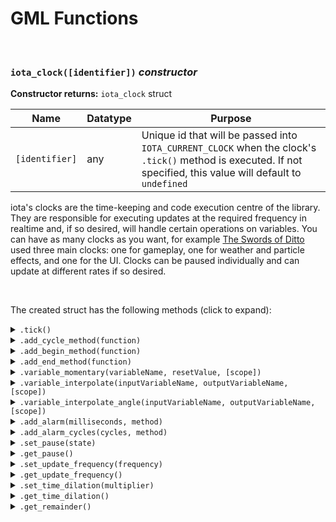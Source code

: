 # GML Functions

&nbsp;

### `iota_clock([identifier])` ***constructor***

**Constructor returns:** `iota_clock` struct

|Name          |Datatype|Purpose                                                                                                                                                        |
|--------------|--------|---------------------------------------------------------------------------------------------------------------------------------------------------------------|
|`[identifier]`|any     |Unique id that will be passed into `IOTA_CURRENT_CLOCK` when the clock's `.tick()` method is executed. If not specified, this value will default to `undefined`|

iota's clocks are the time-keeping and code execution centre of the library. They are responsible for executing updates at the required frequency in realtime and, if so desired, will handle certain operations on variables. You can have as many clocks as you want, for example [The Swords of Ditto](https://store.steampowered.com/app/619780/The_Swords_of_Ditto_Mormos_Curse/) used three main clocks: one for gameplay, one for weather and particle effects, and one for the UI. Clocks can be paused individually and can update at different rates if so desired.

&nbsp;

The created struct has the following methods (click to expand):

<details><summary><code>.tick()</code></summary>
&nbsp;

**Returns:** N/A (`undefined`)

|Name|Datatype|Purpose|
|----|--------|-------|
|None|        |       |

Updates the clock and executes methods that have been added to the clock (using `.add_cycle_method()` etc.). A clock will execute enough cycles to match its realtime update frequency: this means a clock may execute zero cycles per tick, or sometimes multiple cycles per tick.

A clock's `.tick()` should be called once every frame, probably in a persistent control instance of some sort.

&nbsp;
</details>

<details><summary><code>.add_cycle_method(function)</code></summary>
&nbsp;

**Returns:** N/A (`undefined`)

|Name    |Datatype|Purpose                                                  |
|--------|--------|---------------------------------------------------------|
|function|function|Function to add to the clock for execution for each cycle|

Adds a function to be executed each cycle. The scope of the method passed into this function will persist, and only one cycle method can be defined per instance/struct.

&nbsp;
</details>

<details><summary><code>.add_begin_method(function)</code></summary>
&nbsp;

**Returns:** N/A (`undefined`)

|Name    |Datatype|Purpose                                                          |
|--------|--------|-----------------------------------------------------------------|
|function|function|Function to add to the clock for execution at the start of a tick|

Adds a function to be executed at the start of a tick, before any cycle methods. Begin methods will *not* be executed if the clock doesn't need to execute any cycles at all. The scope of the method passed into this function will persist, and only one begin method can be defined per instance/struct.

&nbsp;
</details>

<details><summary><code>.add_end_method(function)</code></summary>
&nbsp;

**Returns:** N/A (`undefined`)

|Name    |Datatype|Purpose                                                        |
|--------|--------|---------------------------------------------------------------|
|function|function|Function to add to the clock for execution at the end of a tick|

Adds a function to be executed at the end of a tick, after all cycle methods. End methods will *not* be executed if the clock doesn't need to execute any cycles at all. The scope of the method passed into this function will persist, and only one end method can be defined per instance/struct.

&nbsp;
</details>

<details><summary><code>.variable_momentary(variableName, resetValue, [scope])</code></summary>
&nbsp;

**Returns:** N/A (`undefined`)

|Name        |Datatype       |Purpose                       |
|------------|---------------|------------------------------|
|variableName|string         |Name of the variable to reset |
|resetValue  |any            |Value to reset the variable to|
|[scope]     |instance/struct|Scope to target when managing the variable. If no scope is specified, the instance/struct that called this function will be chosen as the scope|

Adds a variable to be automatically reset at the end of the first cycle per tick. A momentary variable will only be reset if the clock needs to execute one or more cycles. The variable's scope is typically determined by who calls `.variable_momentary()`, though for structs you may need to specify the optional `[scope]` argument.

&nbsp;
</details>

<details><summary><code>.variable_interpolate(inputVariableName, outputVariableName, [scope])</code></summary>
&nbsp;

**Returns:** N/A (`undefined`)

|Name              |Datatype       |Purpose                                              |
|------------------|---------------|-----------------------------------------------------|
|inputVariableName |string         |Name of the variable to interpolate                  |
|outputVariableName|string         |Name of the variable to set to the interpolated value|
|[scope]           |instance/struct|Scope to target when managing the variable. If no scope is specified, the instance/struct that called this function will be chosen as the scope|

Adds a variable to be smoothly interpolated between ticks. The interpolated value is passed to the given output variable name. Interpolated variables are always updated every time `.tick()` is called, even if the clock does not need to execute any cycles. The variables' scope is typically determined by who calls `.variable_interpolate()`, though for structs you may need to specify the optional `[scope]` argument.

**Please note** that interpolated variables will always be (at most) a frame behind the actual value of the input variable. Most of this time this makes no difference but it's not ideal if you're looking for frame-perfect gameplay.

&nbsp;
</details>

<details><summary><code>.variable_interpolate_angle(inputVariableName, outputVariableName, [scope])</code></summary>
&nbsp;

**Returns:** N/A (`undefined`)

|Name              |Datatype       |Purpose                                              |
|------------------|---------------|-----------------------------------------------------|
|inputVariableName |string         |Name of the variable to interpolate                  |
|outputVariableName|string         |Name of the variable to set to the interpolated value|
|[scope]           |instance/struct|Scope to target when managing the variable. If no scope is specified, the instance/struct that called this function will be chosen as the scope|

As above, but the value is interpolated as an angle measured in degrees. The output value will be an angle from -360 to +360.

&nbsp;
</details>



<details><summary><code>.add_alarm(milliseconds, method)</code></summary>
&nbsp;

**Returns:** Struct, an instance of `__iota_class_alarm`

|Name        |Datatype|Purpose                               |
|------------|--------|--------------------------------------|
|milliseconds|real    |Time delay before executing the method|
|method      |function|Method to execute                     |

Adds a method to be executed after the given number of milliseconds have passed for this clock. The scope of the method is maintained. If the instance/struct attached to the method is removed, the method will not execute. iota alarms respect time dilation and pausing.

The returned struct has a public method called `.Cancel()` which, when executed, will cancel the alarm and prevent it from ever being executed.

**N.B.** Changing a clock's update frequency will cause alarms to desynchronise.

&nbsp;
</details>

<details><summary><code>.add_alarm_cycles(cycles, method)</code></summary>
&nbsp;

**Returns:** Struct, an instance of `__iota_class_alarm`

|Name  |Datatype|Purpose                                                   |
|------|--------|----------------------------------------------------------|
|cycles|real    |Number of cycles to count down before executing the method|
|method|function|Method to execute                                         |

Adds a method to be executed after the given number of cycles have passed for this clock. The scope of the method is maintained. If the instance/struct attached to the method is removed, the method will not execute. iota alarms respect time dilation and pausing.

The returned struct has a public method called `.Cancel()` which, when executed, will cancel the alarm and prevent it from ever being executed.

**N.B.** Changing a clock's update frequency will cause alarms to desynchronise.

&nbsp;
</details>



<details><summary><code>.set_pause(state)</code></summary>
&nbsp;

**Returns:** N/A (`undefined`)

|Name |Datatype|Purpose                          |
|-----|--------|---------------------------------|
|state|boolean |Whether to pause the clock or not|

Sets whether the clock is paused. A paused clock will execute no methods nor modify any variables.

&nbsp;
</details>

<details><summary><code>.get_pause()</code></summary>
&nbsp;

**Returns:** Boolean, whether the clock is paused

|Name|Datatype|Purpose|
|----|--------|-------|
|None|        |       |

&nbsp;
</details>

<details><summary><code>.set_update_frequency(frequency)</code></summary>
&nbsp;

**Returns:** N/A (`undefined`)

|Name     |Datatype|Purpose                                  |
|---------|--------|-----------------------------------------|
|frequency|real    |Rate at which to execute cycles, in Hertz|

Sets the update frequency for the clock. This value should generally not change once you've set it. This value will default to matching your game's target framerate at the time that the clock was instantiated.

&nbsp;
</details>

<details><summary><code>.get_update_frequency()</code></summary>
&nbsp;

**Returns:** Real, the update frequency of the clock, in Hertz

|Name|Datatype|Purpose|
|----|--------|-------|
|None|        |       |

&nbsp;
</details>

<details><summary><code>.set_time_dilation(multiplier)</code></summary>
&nbsp;

**Returns:** N/A (`undefined`)

|Name      |Datatype|Purpose                          |
|----------|--------|---------------------------------|
|multiplier|real    |Whether to pause the clock or not|

Sets the time dilation multiplier. A value of `1.0` is no time dilation, `0.5` is half speed, `2.0` is double speed. Time dilation values cannot be set lower than `0.0`.

&nbsp;
</details>

<details><summary><code>.get_time_dilation()</code></summary>
&nbsp;

**Returns:** Real, the time dilation multiplier

|Name|Datatype|Purpose|
|----|--------|-------|
|None|        |       |

&nbsp;
</details>

<details><summary><code>.get_remainder()</code></summary>
&nbsp;

**Returns:** Real, the time remainding on the accumulator, as a fraction of a frame

|Name|Datatype|Purpose|
|----|--------|-------|
|None|        |       |

&nbsp;
</details>